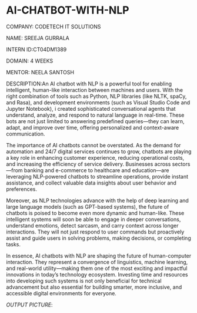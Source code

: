 # AI-CHATBOT-WITH-NLP

COMPANY: CODETECH IT SOLUTIONS

NAME: SREEJA GURRALA

INTERN ID:CT04DM1389

DOMAIN: 4 WEEKS

MENTOR: NEELA SANTOSH

DESCRIPTION:An AI chatbot with NLP is a powerful tool for enabling intelligent, human-like interaction between machines and users. With the right combination of tools such as Python, NLP libraries (like NLTK, spaCy, and Rasa), and development environments (such as Visual Studio Code and Jupyter Notebook), i created sophisticated conversational agents that understand, analyze, and respond to natural language in real-time. These bots are not just limited to answering predefined queries—they can learn, adapt, and improve over time, offering personalized and context-aware communication.

The importance of AI chatbots cannot be overstated. As the demand for automation and 24/7 digital services continues to grow, chatbots are playing a key role in enhancing customer experience, reducing operational costs, and increasing the efficiency of service delivery. Businesses across sectors—from banking and e-commerce to healthcare and education—are leveraging NLP-powered chatbots to streamline operations, provide instant assistance, and collect valuable data insights about user behavior and preferences.

Moreover, as NLP technologies advance with the help of deep learning and large language models (such as GPT-based systems), the future of chatbots is poised to become even more dynamic and human-like. These intelligent systems will soon be able to engage in deeper conversations, understand emotions, detect sarcasm, and carry context across longer interactions. They will not just respond to user commands but proactively assist and guide users in solving problems, making decisions, or completing tasks.

In essence, AI chatbots with NLP are shaping the future of human-computer interaction. They represent a convergence of linguistics, machine learning, and real-world utility—making them one of the most exciting and impactful innovations in today’s technology ecosystem. Investing time and resources into developing such systems is not only beneficial for technical advancement but also essential for building smarter, more inclusive, and accessible digital environments for everyone.

*OUTPUT PICTURE*:
